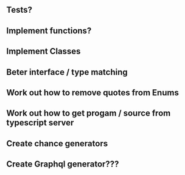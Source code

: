 ## Tests?
## Implement functions?
## Implement Classes
## Beter interface / type matching
## Work out how to remove quotes from Enums
## Work out how to get progam / source from typescript server
## Create chance generators
## Create Graphql generator???
